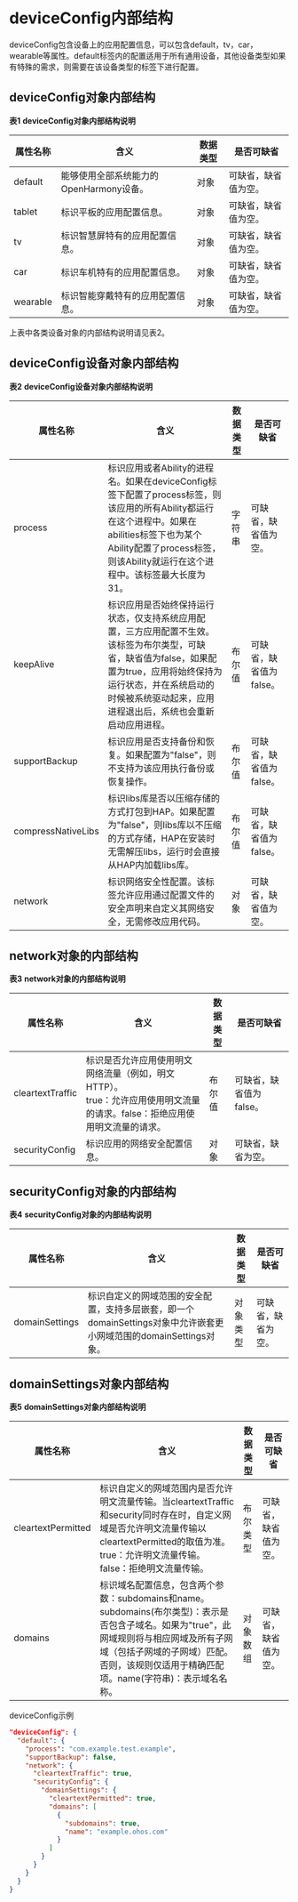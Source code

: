 # deviceConfig内部结构


deviceConfig包含设备上的应用配置信息，可以包含default，tv，car，wearable等属性。default标签内的配置适用于所有通用设备，其他设备类型如果有特殊的需求，则需要在该设备类型的标签下进行配置。

## deviceConfig对象内部结构

**表1** **deviceConfig对象内部结构说明**

| 属性名称 | 含义 | 数据类型 | 是否可缺省 |
| -------- | -------- | -------- | -------- |
| default | 能够使用全部系统能力的OpenHarmony设备。 | 对象 | 可缺省，缺省值为空。 |
| tablet | 标识平板的应用配置信息。 | 对象 | 可缺省，缺省值为空。 |
| tv | 标识智慧屏特有的应用配置信息。 | 对象 | 可缺省，缺省值为空。 |
| car | 标识车机特有的应用配置信息。 | 对象 | 可缺省，缺省值为空。 |
| wearable | 标识智能穿戴特有的应用配置信息。 | 对象 | 可缺省，缺省值为空。 |


上表中各类设备对象的内部结构说明请见表2。

## deviceConfig设备对象内部结构

**表2** **deviceConfig设备对象内部结构说明**

| 属性名称 | 含义 | 数据类型 | 是否可缺省 |
| -------- | -------- | -------- | -------- |
| process | 标识应用或者Ability的进程名。如果在deviceConfig标签下配置了process标签，则该应用的所有Ability都运行在这个进程中。如果在abilities标签下也为某个Ability配置了process标签，则该Ability就运行在这个进程中。该标签最大长度为31。 | 字符串 | 可缺省，缺省值为空。 |
| keepAlive | 标识应用是否始终保持运行状态，仅支持系统应用配置，三方应用配置不生效。该标签为布尔类型，可缺省，缺省值为false，如果配置为true，应用将始终保持为运行状态，并在系统启动的时候被系统驱动起来，应用进程退出后，系统也会重新启动应用进程。 | 布尔值 | 可缺省，缺省值为false。 |
| supportBackup | 标识应用是否支持备份和恢复。如果配置为"false"，则不支持为该应用执行备份或恢复操作。 | 布尔值 | 可缺省，缺省值为false。 |
| compressNativeLibs | 标识libs库是否以压缩存储的方式打包到HAP。如果配置为"false"，则libs库以不压缩的方式存储，HAP在安装时无需解压libs，运行时会直接从HAP内加载libs库。 | 布尔值 | 可缺省，缺省值为false。 |
| network | 标识网络安全性配置。该标签允许应用通过配置文件的安全声明来自定义其网络安全，无需修改应用代码。 | 对象 | 可缺省，缺省值为空。 |

## network对象的内部结构

**表3** **network对象的内部结构说明**

| 属性名称 | 含义 | 数据类型 | 是否可缺省 |
| -------- | -------- | -------- | -------- |
| cleartextTraffic | 标识是否允许应用使用明文网络流量（例如，明文HTTP）。<br/>true：允许应用使用明文流量的请求。false：拒绝应用使用明文流量的请求。 | 布尔值 | 可缺省，缺省值为false。 |
| securityConfig | 标识应用的网络安全配置信息。 | 对象 | 可缺省，缺省为空。 |

## securityConfig对象的内部结构

**表4** **securityConfig对象的内部结构说明**

| 属性名称 | 含义 | 数据类型 | 是否可缺省 |
| -------- | -------- | -------- | -------- |
| domainSettings | 标识自定义的网域范围的安全配置，支持多层嵌套，即一个domainSettings对象中允许嵌套更小网域范围的domainSettings对象。 | 对象类型 | 可缺省，缺省为空。 |

## domainSettings对象内部结构

**表5** **domainSettings对象内部结构说明**

| 属性名称 | 含义 | 数据类型 | 是否可缺省 |
| -------- | -------- | -------- | -------- |
| cleartextPermitted | 标识自定义的网域范围内是否允许明文流量传输。当cleartextTraffic和security同时存在时，自定义网域是否允许明文流量传输以cleartextPermitted的取值为准。true：允许明文流量传输。false：拒绝明文流量传输。 | 布尔类型 | 可缺省，缺省值为空。 |
| domains | 标识域名配置信息，包含两个参数：subdomains和name。subdomains(布尔类型)：表示是否包含子域名。如果为"true"，此网域规则将与相应网域及所有子网域（包括子网域的子网域）匹配。否则，该规则仅适用于精确匹配项。name(字符串)：表示域名名称。 | 对象数组 | 可缺省，缺省值为空。 |

deviceConfig示例

```json
"deviceConfig": {
  "default": {
    "process": "com.example.test.example",
    "supportBackup": false,
    "network": {
      "cleartextTraffic": true,
      "securityConfig": {
        "domainSettings": {
          "cleartextPermitted": true,
          "domains": [
            {
              "subdomains": true,
              "name": "example.ohos.com"
            }
          ]
        }
      }
    }
  }
}
```
